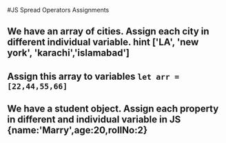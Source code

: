 #JS Spread Operators Assignments
## We have an array of cities. Assign each city in different individual variable.   hint ['LA', 'new york', 'karachi','islamabad']
## Assign this array to variables  ```let arr = [22,44,55,66]```  
## We have a student object. Assign each property in different  and individual variable in JS {name:'Marry',age:20,rollNo:2}
## 